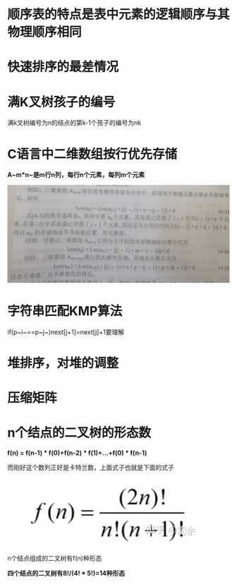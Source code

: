 # **顺序表的特点是表中元素的逻辑顺序与其物理顺序相同**

# 快速排序的最差情况

# 满K叉树孩子的编号

满k叉树编号为n的结点的第k-1个孩子的编号为nk

# C语言中二维数组按行优先存储

**A~m*n~是m行n列，每行n个元素，每列m个元素**

![image-20231015202219281](assets/image-20231015202219281.png)

# 字符串匹配KMP算法

if(p~i~==p~j~)next[j+1]=next[j]+1要理解

# 堆排序，对堆的调整

# 压缩矩阵

# n个结点的二叉树的形态数

**f(n) = f(n-1) \* f(0)+f(n-2) \* f(1)+...+f(0) \* f(n-1)**

而刚好这个数列正好是卡特兰数，上面式子也就是下面的式子

![image-20231017214324732](assets/image-20231017214324732.png)

n个结点组成的二叉树有f(n)种形态

**四个结点的二叉树有8!/(4! \* 5!)=14种形态**



